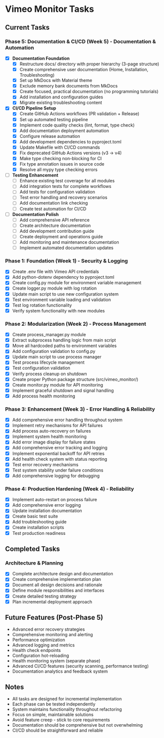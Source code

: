 # Vimeo Monitor Tasks

## Current Tasks

### Phase 5: Documentation & CI/CD (Week 5) - Documentation & Automation
- [x] **Documentation Foundation**
  - [x] Restructure docs/ directory with proper hierarchy (3-page structure)
  - [x] Create comprehensive user documentation (Home, Installation, Troubleshooting)
  - [x] Set up MkDocs with Material theme
  - [x] Exclude memory bank documents from MkDocs
  - [x] Create focused, practical documentation (no programming tutorials)
  - [x] Add installation and configuration guides
  - [x] Migrate existing troubleshooting content

- [x] **CI/CD Pipeline Setup**
  - [x] Create GitHub Actions workflows (PR validation + Release)
  - [x] Set up automated testing pipeline
  - [x] Implement code quality checks (lint, format, type check)
  - [x] Add documentation deployment automation
  - [x] Configure release automation
  - [x] Add development dependencies to pyproject.toml
  - [x] Update Makefile with CI/CD commands
  - [x] Fix deprecated GitHub Actions versions (v3 → v4)
  - [x] Make type checking non-blocking for CI
  - [x] Fix type annotation issues in source code
  - [x] Resolve all mypy type checking errors

- [ ] **Testing Enhancement**
  - [ ] Enhance existing test coverage for all modules
  - [ ] Add integration tests for complete workflows
  - [ ] Add tests for configuration validation
  - [ ] Test error handling and recovery scenarios
  - [ ] Add documentation link checking
  - [ ] Create test automation for CI/CD

- [ ] **Documentation Polish**
  - [ ] Add comprehensive API reference
  - [ ] Create architecture documentation
  - [ ] Add development contribution guide
  - [ ] Create deployment and operations guide
  - [ ] Add monitoring and maintenance documentation
  - [ ] Implement automated documentation updates

### Phase 1: Foundation (Week 1) - Security & Logging
- [x] Create .env file with Vimeo API credentials
- [x] Add python-dotenv dependency to pyproject.toml
- [x] Create config.py module for environment variable management
- [x] Create logger.py module with log rotation
- [x] Update main script to use new configuration system
- [x] Test environment variable loading and validation
- [x] Test log rotation functionality
- [x] Verify system functionality with new modules

### Phase 2: Modularization (Week 2) - Process Management
- [x] Create process_manager.py module
- [x] Extract subprocess handling logic from main script
- [x] Move all hardcoded paths to environment variables
- [x] Add configuration validation to config.py
- [x] Update main script to use process manager
- [x] Test process lifecycle management
- [x] Test configuration validation
- [x] Verify process cleanup on shutdown
- [x] Create proper Python package structure (src/vimeo_monitor/)
- [x] Create monitor.py module for API monitoring
- [x] Implement graceful shutdown and signal handling
- [x] Add process health monitoring

### Phase 3: Enhancement (Week 3) - Error Handling & Reliability
- [x] Add comprehensive error handling throughout system
- [x] Implement retry mechanisms for API failures
- [x] Add process auto-recovery on failures
- [x] Implement system health monitoring
- [x] Add error image display for failure states
- [x] Add comprehensive error tracking and logging
- [x] Implement exponential backoff for API retries
- [x] Add health check system with status reporting
- [x] Test error recovery mechanisms
- [x] Test system stability under failure conditions
- [x] Add comprehensive logging for debugging

### Phase 4: Production Hardening (Week 4) - Reliability
- [x] Implement auto-restart on process failure
- [x] Add comprehensive error logging
- [x] Update installation documentation
- [x] Create basic test suite
- [x] Add troubleshooting guide
- [x] Create installation scripts
- [x] Test production readiness

## Completed Tasks

### Architecture & Planning
- [x] Complete architecture design and documentation
- [x] Create comprehensive implementation plan
- [x] Document all design decisions and rationale
- [x] Define module responsibilities and interfaces
- [x] Create detailed testing strategy
- [x] Plan incremental deployment approach

## Future Features (Post-Phase 5)
- Advanced error recovery strategies
- Comprehensive monitoring and alerting
- Performance optimization
- Advanced logging and metrics
- Health check endpoints
- Configuration hot-reloading
- Health monitoring system (separate phase)
- Advanced CI/CD features (security scanning, performance testing)
- Documentation analytics and feedback system

## Notes
- All tasks are designed for incremental implementation
- Each phase can be tested independently
- System maintains functionality throughout refactoring
- Focus on simple, maintainable solutions
- Avoid feature creep - stick to core requirements
- Documentation should be comprehensive but not overwhelming
- CI/CD should be straightforward and reliable
